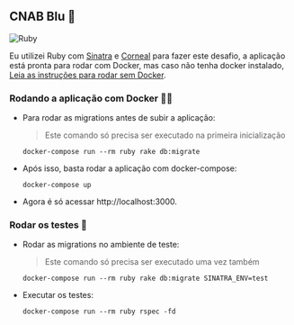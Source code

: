 ## CNAB Blu 🔵
![Ruby](https://github.com/mouradev/desafio-back-end/workflows/Ruby/badge.svg?branch=master)

Eu utilizei Ruby com [Sinatra](http://sinatrarb.com) e [Corneal](https://github.com/thebrianemory/corneal) para fazer este desafio, a aplicação está pronta para rodar com Docker, mas caso não tenha docker instalado, [Leia as instruções para rodar sem Docker](https://github.com/mouradev/desafio-back-end/blob/master/no-docker-readme.md).

### Rodando a aplicação com Docker :rocket::whale2:

- Para rodar as migrations antes de subir a aplicação:
    > Este comando só precisa ser executado na primeira inicialização

    ```
    docker-compose run --rm ruby rake db:migrate
    ```

- Após isso, basta rodar a aplicação com docker-compose:

    ```
    docker-compose up
    ```

- Agora é só acessar http://localhost:3000.

### Rodar os testes 🧪

- Rodar as migrations no ambiente de teste:

    > Este comando só precisa ser executado uma vez também

    ```
    docker-compose run --rm ruby rake db:migrate SINATRA_ENV=test
    ```

- Executar os testes:

    ```
    docker-compose run --rm ruby rspec -fd
    ```
